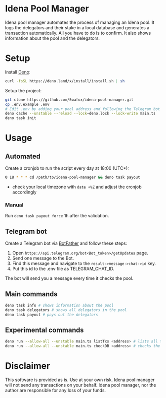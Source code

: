 # Idena Pool Manager

Idena pool manager automates the process of managing an Idena pool. It logs the
delegators and their stake in a local database and generates a transaction
automatically. All you have to do is to confirm. It also shows information about
the pool and the delegators.

# Setup

Install [Deno](https://deno.com/manual@v1.33.3/getting_started/installation):

```bash
curl -fsSL https://deno.land/x/install/install.sh | sh
```

Setup the project:

```bash
git clone https://github.com/Swafox/idena-pool-manager.git
cp .env.example .env
# Edit .env by adding your pool address and following the Telegram bot setup
deno cache --unstable --reload --lock=deno.lock --lock-write main.ts
deno task init
```

# Usage

## Automated

Create a cronjob to run the script every day at 18:00 (UTC\*):

```bash
0 18 * * * cd /path/to/idena-pool-manager && deno task payout
```

- check your local timezone with `date +%Z` and adjust the cronjob accordingly

### Manual

Run `deno task payout force` 1h after the validation.

## Telegram bot

Create a Telegram bot via [BotFather](https://t.me/botfather) and follow these
steps:

1. Open `https://api.telegram.org/bot<Bot_token>/getUpdates` page.
2. Send one message to the Bot.
3. Find this message and navigate to the `result->message->chat->id` key.
4. Put this id to the .env file as TELEGRAM_CHAT_ID.

The bot will send you a message every time it checks the pool.

## Main commands

```bash
deno task info # shows information about the pool
deno task delegators # shows all delegators in the pool
deno task payout # pays out the delegators
```

## Experimental commands

```bash
deno run --allow-all --unstable main.ts listTxs <address> # lists all transactions for an address
deno run --allow-all --unstable main.ts checkDB <address> # checks the local db entry for the given address
```

# Disclaimer

This software is provided as is. Use at your own risk. Idena pool manager will
not send any transactions on your behalf. Idena pool manager, nor the author are
responsible for any loss of your funds.
